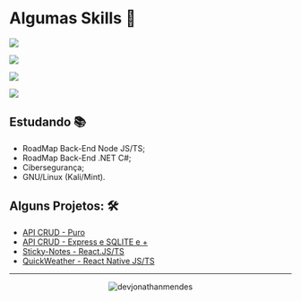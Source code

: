 # Algumas Skills 🚀
<p>
  <a href="https://skillicons.dev">
    <img src="https://skillicons.dev/icons?i=nodejs,js,ts,dotnet,cs&theme=dark" />
  </a>
</p>

<p>
  <a href="https://skillicons.dev">
    <img src="https://skillicons.dev/icons?i=react,electron,nest,adonis&theme=dark" />
  </a>
</p>
<p>
  <a href="https://skillicons.dev">
  <img src="https://skillicons.dev/icons?i=mysql,sqlite,redis,mongodb,firebase&theme=dark" />
	</a>
	</p>
<p>
  <a href="https://skillicons.dev">
    <img src="https://skillicons.dev/icons?i=github,git,docker&theme=dark" />
  </a>
</p>

## Estudando 📚
- RoadMap Back-End Node JS/TS;
- RoadMap Back-End .NET C#;
- Cibersegurança;
- GNU/Linux (Kali/Mint).

## Alguns Projetos: 🛠️
- [API CRUD - Puro](https://github.com/DevJonathanMendes/API-CRUD-Sem-Framework)
- [API CRUD - Express e SQLITE e +](https://github.com/DevJonathanMendes/API-CRUD-Express.JS-SQLite)
- [Sticky-Notes - React.JS/TS](https://github.com/DevJonathanMendes/Sticky-Notes)
- [QuickWeather - React Native JS/TS](https://github.com/DevJonathanMendes/QuickWeather)

---

<p align="center">
 <img align="center" src="https://github-readme-stats-eight-theta.vercel.app/api/top-langs/?username=devjonathanmendes&show_icons=true&theme=dark&text_color=ffffff&locale=en&layout=compact" alt="devjonathanmendes" />
</p>

